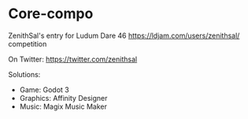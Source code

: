 # Core-compo

ZenithSal's entry for Ludum Dare 46 https://ldjam.com/users/zenithsal/ competition

On Twitter: https://twitter.com/zenithsal

Solutions:

* Game: Godot 3
* Graphics: Affinity Designer
* Music: Magix Music Maker

